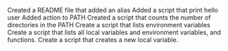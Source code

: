 Created a README file that added an alias
Added a script that print hello user
Added action to PATH
Created a script that counts the number of directories in the PATH
Create a script that lists environment variables
Create a script that lists all local variables and environment variables, and functions.
Create a script that creates a new local variable.

